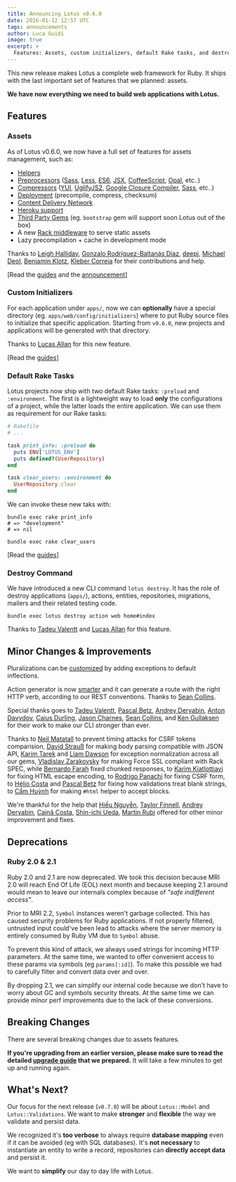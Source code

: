 ```yaml
---
title: Announcing Lotus v0.6.0
date: 2016-01-12 12:57 UTC
tags: announcements
author: Luca Guidi
image: true
excerpt: >
  Features: Assets, custom initializers, default Rake tasks, and destroy command.
---
```


This new release makes Lotus a complete web framework for Ruby.
It ships with the last important set of features that we planned: assets.

**We have now everything we need to build web applications with Lotus.**

## Features

### Assets

As of Lotus v0.6.0, we now have a full set of features for assets management, such as:

  * [Helpers](/guides/helpers/assets)
  * [Preprocessors](/guides/assets/preprocessors) ([Sass](http://sass-lang.com), [Less](http://lesscss.org), [ES6](http://es6-features.org), [JSX](https://jsx.github.io), [CoffeeScript](http://coffeescript.org), [Opal](http://opalrb.org), etc..)
  * [Compressors](/guides/assets/compressors) ([YUI](http://yui.github.io/yuicompressor), [UglifyJS2](http://lisperator.net/uglifyjs), [Google Closure Compiler](https://developers.google.com/closure/compiler), [Sass](http://sass-lang.com), etc..)
  * [Deployment](/guides/command-line/assets) (precompile, compress, checksum)
  * [Content Delivery Network](/guides/assets/content-delivery-network)
  * [Heroku support](/blog/2015/12/29/introducing-assets)
  * [Third Party Gems](/guides/assets/overview) (eg. `bootstrap` gem will support soon Lotus out of the box)
  * A new [Rack middleware](/guides/assets/overview) to serve static assets
  * Lazy precompilation + cache in development mode

Thanks to [Leigh Halliday](https://github.com/leighhalliday), [Gonzalo Rodríguez-Baltanás Díaz](https://github.com/Nerian), [deepj](https://github.com/deepj), [Michael Deol](https://github.com/michaeldeol), [Benjamin Klotz](https://github.com/tak1n), [Kleber Correia](https://github.com/klebervirgilio) for their contributions and help.

[Read the [guides](/guides/assets/overview) and the [announcement](/blog/2015/12/29/introducing-assets)]

### Custom Initializers

For each application under `apps/`, now we can **optionally** have a special directory (eg. `apps/web/config/initializers`) where to put Ruby source files to initialize that specific application.
Starting from `v0.6.0`, new projects and applications will be generated with that directory.

Thanks to [Lucas Allan](https://github.com/lucasallan) for this new feature.

[Read the [guides](/guides/projects/initializers)]

### Default Rake Tasks

Lotus projects now ship with two default Rake tasks: `:preload` and `:environment`.
The first is a lightweight way to load **only** the configurations of a project, while the latter loads the entire application.
We can use them as requirement for our Rake tasks:

```ruby
# Rakefile
# ...

task print_info: :preload do
  puts ENV['LOTUS_ENV']
  puts defined?(UserRepository)
end

task clear_users: :environment do
  UserRepository.clear
end
```

We can invoke these new taks with:

```shell
bundle exec rake print_info
# => "development"
# => nil
```

```shell
bundle exec rake clear_users
```

[Read the [guides](/guides/projects/rake)]

### Destroy Command

We have introduced a new CLI command `lotus destroy`.
It has the role of destroy applications (`apps/`), actions, entities, repositories, migrations, mailers and their related testing code.

```shell
bundle exec lotus destroy action web home#index
```

Thanks to [Tadeu Valentt](https://github.com/t4deu) and [Lucas Allan](https://github.com/lucasallan) for this feature.

## Minor Changes &amp; Improvements

Pluralizations can be [customized](https://github.com/lotus/utils/pull/90) by adding exceptions to default inflections.

Action generator is now [smarter](https://github.com/lotus/lotus/pull/414) and it can generate a route with the right HTTP verb, according to our REST conventions. Thanks to [Sean Collins](https://github.com/cllns).

Special thanks goes to [Tadeu Valentt](https://github.com/t4deu), [Pascal Betz](https://github.com/pascalbetz), [Andrey Deryabin](https://github.com/aderyabin), [Anton Davydov](https://github.com/davydovanton), [Caius Durling](https://github.com/caius), [Jason Charnes](https://github.com/jasoncharnes), [Sean Collins](https://github.com/cllns), and [Ken Gullaksen](https://github.com/kenglxn) for their work to make our CLI stronger than ever.

Thanks to [Neil Matatall](https://github.com/oreoshake) to prevent timing attacks for CSRF tokens comparision, [David Strauß](https://github.com/stravid) for making body parsing compatible with JSON API, [Karim Tarek](https://github.com/karimmtarek) and [Liam Dawson](https://github.com/liamdawson) for exception normalization across all our gems, [Vladislav Zarakovsky](https://github.com/vlazar) for making Force SSL compliant with Rack SPEC, while [Bernardo Farah](https://github.com/berfarah) fixed chunked responses, to [Karim Kiatlottiavi](https://github.com/constXife) for fixing HTML escape encoding, to [Rodrigo Panachi](https://github.com/rpanachi) for fixing CSRF form, to [Hélio Costa](https://github.com/hlegius) and [Pascal Betz](https://github.com/pascalbetz) for fixing how validations treat blank strings, to [Cẩm Huỳnh](https://github.com/huynhquancam) for making `#html` helper to accept blocks.

We're thankful for the help that [Hiếu Nguyễn](https://github.com/hieuk09), [Taylor Finnell](https://github.com/taylorfinnell), [Andrey Deryabin](https://github.com/aderyabin), [Cainã Costa](https://github.com/cfcosta), [Shin-ichi Ueda](https://github.com/skyriser), [Martin Rubi](https://github.com/cabeza-de-termo) offered for other minor improvement and fixes.

## Deprecations

### Ruby 2.0 &amp; 2.1

Ruby 2.0 and 2.1 are now deprecated.
We took this decision because MRI 2.0 will reach End Of Life (EOL) next month and because keeping 2.1 around would mean to leave our internals complex because of _"safe indifferent access"_.

Prior to MRI 2.2, `Symbol` instances weren't garbage collected.
This has caused security problems for Ruby applications.
If not properly filtered, untrusted input could've been lead to attacks where the server memory is entirely consumed by Ruby VM due to `Symbol` abuse.

To prevent this kind of attack, we always used strings for incoming HTTP parameters.
At the same time, we wanted to offer convenient access to these params via symbols (eg `params[:id]`).
To make this possible we had to carefully filter and convert data over and over.

By dropping 2.1, we can simplify our internal code because we don't have to worry about GC and symbols security threats.
At the same time we can provide minor perf improvements due to the lack of these conversions.

## Breaking Changes

There are several breaking changes due to assets features.

**If you're upgrading from an earlier version, please make sure to read the detailed [upgrade guide](/guides/upgrade-notes/v060) that we prepared.**
It will take a few minutes to get up and running again.

## What's Next?

Our focus for the next release (`v0.7.0`) will be about `Lotus::Model` and `Lotus::Validations`.
We want to make **stronger** and **flexible** the way we validate and persist data.

We recognized it's **too verbose** to always require **database mapping** even if it can be avoided (eg with SQL databases).
It's **not necessary** to instantiate an entity to write a record, repositories can **directly accept data** and persist it.

We want to **simplify** our day to day life with Lotus.
